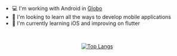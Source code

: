 - :computer: I'm working with Android in [Globo](https://github.com/globoi)
- 🔭 I'm looking to learn all the ways to develop mobile applications
- 🌱 I'm currently learning iOS and improving on flutter

<br><div align='center'>

[![Top Langs](https://github-readme-stats.vercel.app/api/top-langs/?username=pteroto&layout=compact)](https://github.com/Pteroto?tab=repositories)


